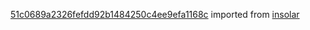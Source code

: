 [51c0689a2326fefdd92b1484250c4ee9efa1168c](https://github.com/insolar/insolar/commit/51c0689a2326fefdd92b1484250c4ee9efa1168c) imported from [insolar](https://github.com/insolar/insolar)
